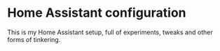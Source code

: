 # Home Assistant configuration

This is my Home Assistant setup, full of experiments, tweaks and other forms of tinkering.
